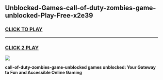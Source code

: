 
## Unblocked-Games-call-of-duty-zombies-game-unblocked-Play-Free-x2e39
<h3>
<a href="https://premium76.site?title=call-of-duty-zombies-game-unblocked&ref=10A">CLICK TO PLAY</a></h3>
<hr>

<h3>
<a href="https://premium76.site?title=call-of-duty-zombies-game-unblocked&ref=10A">CLICK 2 PLAY</a>
  
</h3>

<a href="https://premium76.site?title=call-of-duty-zombies-game-unblocked&ref=10A"><img src="https://clearcache.store/games.png"></a>


**call-of-duty-zombies-game-unblocked games unblocked: Your Gateway to Fun and Accessible Online Gaming**
